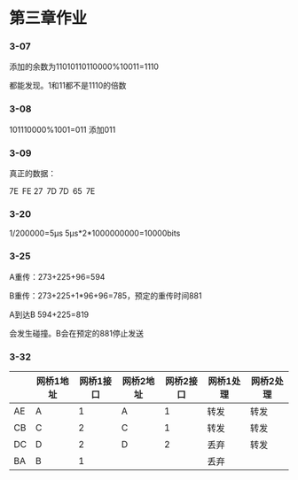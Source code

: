# 第三章作业

### 3-07

添加的余数为11010110110000%10011=1110

都能发现。1和11都不是1110的倍数

### 3-08

101110000%1001=011 添加011

### 3-09

真正的数据：

7E FE 27 7D 7D 65 7E

### 3-20 

1/200000=5μs 5μs\*2\*1000000000=10000bits

### 3-25

A重传：273+225+96=594

B重传：273+225+1*96+96=785，预定的重传时间881

A到达B 594+225=819

会发生碰撞。B会在预定的881停止发送

### 3-32

|      | 网桥1地址 | 网桥1接口 | 网桥2地址 | 网桥2接口 | 网桥1处理 | 网桥2处理 |
| ---- | --------- | --------- | --------- | --------- | --------- | --------- |
| AE   | A         | 1         | A         | 1         | 转发      | 转发      |
| CB   | C         | 2         | C         | 1         | 转发      | 转发      |
| DC   | D         | 2         | D         | 2         | 丢弃      | 转发      |
| BA   | B         | 1         |           |           | 丢弃      |           |

